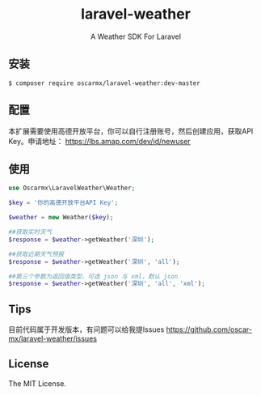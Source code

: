 <h1 align="center"> laravel-weather </h1>

<p align="center"> A Weather SDK For Laravel</p>


## 安装

```shell
$ composer require oscarmx/laravel-weather:dev-master
```

## 配置

本扩展需要使用高德开放平台，你可以自行注册账号，然后创建应用，获取API Key。申请地址：
https://lbs.amap.com/dev/id/newuser

## 使用
```php
use Oscarmx\LaravelWeather\Weather;

$key = '你的高德开放平台API Key';

$weather = new Weather($key);

##获取实时天气
$response = $weather->getWeather('深圳');

##获取近期天气预报
$response = $weather->getWeather('深圳', 'all');

##第三个参数为返回值类型，可选 json 与 xml，默认 json
$response = $weather->getWeather('深圳', 'all', 'xml');
```
## Tips

目前代码属于开发版本，有问题可以给我提Issues 
https://github.com/oscar-mx/laravel-weather/issues

## License

The MIT License.